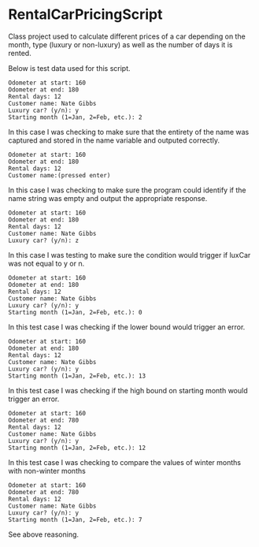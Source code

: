 # RentalCarPricingScript
Class project used to calculate different prices of a car depending on the month, type (luxury or non-luxury) as well as the number of days it is rented.

Below is test data used for this script.



    

	Odometer at start: 160
	Odometer at end: 180
	Rental days: 12
	Customer name: Nate Gibbs
	Luxury car? (y/n): y
	Starting month (1=Jan, 2=Feb, etc.): 2
 
In this case I was checking to make sure that the entirety of the name was captured and stored in the name variable and outputed correctly.

	Odometer at start: 160
	Odometer at end: 180
	Rental days: 12
	Customer name:(pressed enter)
 
In this case I was checking to make sure the program could identify if the name string was empty and output the appropriate response.

	Odometer at start: 160
	Odometer at end: 180
	Rental days: 12
	Customer name: Nate Gibbs
	Luxury car? (y/n): z
 
In this case I was testing to make sure the condition would trigger if luxCar was not equal to y or n.

	Odometer at start: 160
	Odometer at end: 180
	Rental days: 12
	Customer name: Nate Gibbs
	Luxury car? (y/n): y
	Starting month (1=Jan, 2=Feb, etc.): 0
 
In this test case I was checking if the lower bound would trigger an error.

	Odometer at start: 160
	Odometer at end: 180
	Rental days: 12
	Customer name: Nate Gibbs
	Luxury car? (y/n): y
	Starting month (1=Jan, 2=Feb, etc.): 13
 
In this test case I was checking if the high bound on starting month would trigger an error.

	Odometer at start: 160
	Odometer at end: 780
	Rental days: 12
	Customer name: Nate Gibbs
	Luxury car? (y/n): y
	Starting month (1=Jan, 2=Feb, etc.): 12
 
In this test case I was checking to compare the values of winter months with non-winter months

	Odometer at start: 160
	Odometer at end: 780
	Rental days: 12
	Customer name: Nate Gibbs
	Luxury car? (y/n): y
	Starting month (1=Jan, 2=Feb, etc.): 7
 
See above reasoning.
